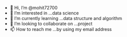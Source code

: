 - 👋 Hi, I’m @mohit72700
- 👀 I’m interested in ...data science
- 🌱 I’m currently learning ...data structure and algorithm
- 💞️ I’m looking to collaborate on ...project
- 📫 How to reach me ...by using my email address

<!---
mohit72700/mohit72700 is a ✨ special ✨ repository because its `README.md` (this file) appears on your GitHub profile.
You can click the Preview link to take a look at your changes.
--->
